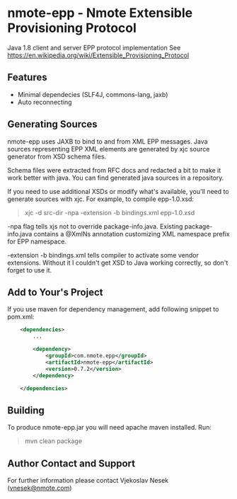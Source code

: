 nmote-epp - Nmote Extensible Provisioning Protocol
==================================================

Java 1.8 client and server EPP protocol implementation
See https://en.wikipedia.org/wiki/Extensible_Provisioning_Protocol

Features
--------
* Minimal dependecies (SLF4J, commons-lang, jaxb)
* Auto reconnecting


Generating Sources
------------------

nmote-epp uses JAXB to bind to and from XML EPP messages. 
Java sources representing EPP XML elements are generated by xjc source generator from XSD schema files.

Schema files were extracted from RFC docs and redacted a bit to make it work better with java. 
You can find generated java sources in a repository.

If you need to use additional XSDs or modify what's available, you'll need to generate sources with xjc. 
For example, to compile epp-1.0.xsd:

> xjc -d src-dir -npa -extension -b bindings.xml epp-1.0.xsd

-npa flag tells xjs not to override package-info.java. Existing package-info.java
contains a @XmlNs annotation customizing XML namespace prefix for EPP namespace.

-extension -b bindings.xml tells compiler to activate some vendor extensions.
Without it I couldn't get XSD to Java working correctly, so don't forget to use it.

Add to Your's Project
---------------------

If you use maven for dependency management, add following snippet to pom.xml:

```xml
	<dependencies>
		...

		<dependency>
			<groupId>com.nmote.epp</groupId>
			<artifactId>nmote-epp</artifactId>
			<version>0.7.2</version>
		</dependency>

	</dependencies>
```

Building
--------
To produce nmote-epp.jar you will need apache maven installed. Run:

> mvn clean package


Author Contact and Support
--------------------------

For further information please contact
Vjekoslav Nesek (vnesek@nmote.com)
